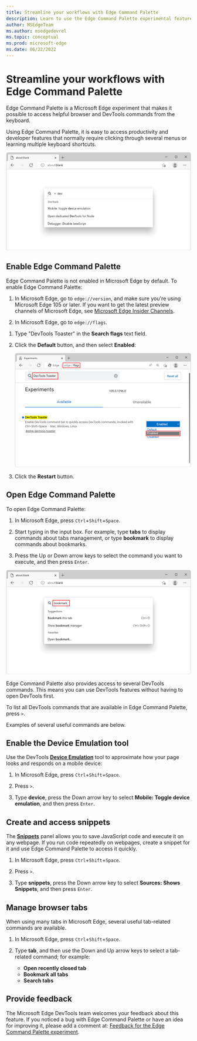 ```yaml
---
title: Streamline your workflows with Edge Command Palette
description: Learn to use the Edge Command Palette experimental feature to streamline your browser and DevTools workflows.
author: MSEdgeTeam
ms.author: msedgedevrel
ms.topic: conceptual
ms.prod: microsoft-edge
ms.date: 06/22/2022
---
```

# Streamline your workflows with Edge Command Palette

Edge Command Palette is a Microsoft Edge experiment that makes it possible to access helpful browser and DevTools commands from the keyboard.

Using Edge Command Palette, it is easy to access productivity and developer features that normally require clicking through several menus or learning multiple keyboard shortcuts.

![A Microsoft Edge window showing the Command Palette input box in the center](./media/command-palette.png)


<!-- ====================================================================== -->
## Enable Edge Command Palette

Edge Command Palette is not enabled in Microsoft Edge by default. To enable Edge Command Palette:

1. In Microsoft Edge, go to `edge://version`, and make sure you're using Microsoft Edge 105 or later.  If you want to get the latest preview channels of Microsoft Edge, see [Microsoft Edge Insider Channels](https://www.microsoftedgeinsider.com/en-us/download/).

1. In Microsoft Edge, go to `edge://flags`.

<!-- DevTools Toaster is in the process of being changed in Edge to match the feature's name -->
1. Type "DevTools Toaster" in the **Search flags** text field.

1. Click the **Default** button, and then select **Enabled**:

   ![Enabling the Edge Command Palette flag in the edge://flags page](./media/command-palette-flag.png)

1. Click the **Restart** button.


<!-- ====================================================================== -->
## Open Edge Command Palette

To open Edge Command Palette:

1. In Microsoft Edge, press `Ctrl`+`Shift`+`Space`.

1. Start typing in the input box. For example, type **tabs** to display commands about tabs management, or type **bookmark** to display commands about bookmarks.

1. Press the Up or Down arrow keys to select the command you want to execute, and then press `Enter`.

![The Edge Command Palette with the word "bookmark" typed in, and a list of related commands](./media/command-palette-bookmark.png)

Edge Command Palette also provides access to several DevTools commands. This means you can use DevTools features without having to open DevTools first.

To list all DevTools commands that are available in Edge Command Palette, press `>`.

Examples of several useful commands are below.


<!-- ====================================================================== -->
## Enable the Device Emulation tool

Use the DevTools [**Device Emulation**](../device-mode/index.md) tool to approximate how your page looks and responds on a mobile device:

1. In Microsoft Edge, press `Ctrl`+`Shift`+`Space`.

1. Press `>`.

1. Type **device**, press the Down arrow key to select **Mobile: Toggle device emulation**, and then press `Enter`.


<!-- ====================================================================== -->
## Create and access snippets

The [**Snippets**](../javascript/snippets.md) panel allows you to save JavaScript code and execute it on any webpage. If you run code repeatedly on webpages, create a snippet for it and use Edge Command Palette to access it quickly.

1. In Microsoft Edge, press `Ctrl`+`Shift`+`Space`.

1. Press `>`.

1. Type **snippets**, press the Down arrow key to select **Sources: Shows Snippets**, and then press `Enter`.
  

<!-- ====================================================================== -->
## Manage browser tabs

When using many tabs in Microsoft Edge, several useful tab-related commands are available.

1. In Microsoft Edge, press `Ctrl`+`Shift`+`Space`.

1. Type **tab**, and then use the Down and Up arrow keys to select a tab-related command; for example:
   *  **Open recently closed tab**
   *  **Bookmark all tabs**
   *  **Search tabs**


<!-- ====================================================================== -->
## Provide feedback

<!-- TODO: change the issue number when we have it. -->
The Microsoft Edge DevTools team welcomes your feedback about this feature.  If you noticed a bug with Edge Command Palette or have an idea for improving it, please add a comment at: [Feedback for the Edge Command Palette experiment](https://github.com/MicrosoftEdge/DevTools/issues/73).
